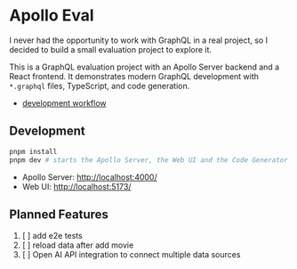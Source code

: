 # Apollo Eval

I never had the opportunity to work with GraphQL in a real project, so I decided to build a small evaluation project to explore it.

This is a GraphQL evaluation project with an Apollo Server backend and a React frontend. It demonstrates modern GraphQL development with `*.graphql` files, TypeScript, and code generation.

- [development workflow](projects/README.md)

## Development

```sh
pnpm install
pnpm dev # starts the Apollo Server, the Web UI and the Code Generator
```

- Apollo Server: [http://localhost:4000/](http://localhost:4000/)
- Web UI: [http://localhost:5173/](http://localhost:5173/)

## Planned Features

1. [ ] add e2e tests
1. [ ] reload data after add movie
1. [ ] Open AI API integration to connect multiple data sources
